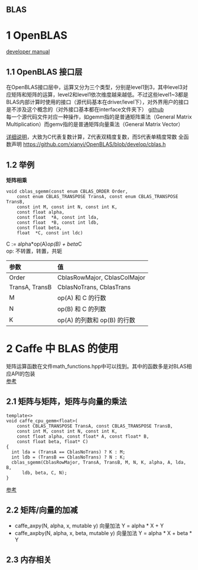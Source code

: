 BLAS
---
# 1 OpenBLAS
[developer manual](https://github.com/xianyi/OpenBLAS/wiki/Developer-manual)

## 1.1 OpenBLAS 接口层
在OpenBLAS接口层中，运算又分为三个类型，分别是level1到3，其中level3对应矩阵和矩阵的运算，level2和level1依次维度越来越低。不过这些level1~3都是BLAS内部计算时使用的接口（源代码基本在driver/level下），对外界用户的接口是不涉及这个概念的（对外接口基本都在interface文件夹下） 
[github](https://github.com/xianyi/OpenBLAS/tree/develop/interface)  
每一个源代码文件对应一种操作，如gemm指的是普通矩阵乘法（General Matrix Multiplication）而gemv指的是普通矩阵向量乘法（General Matrix Vector）

[详细说明](https://www.ibm.com/support/knowledgecenter/SSFHY8_5.3.0/com.ibm.cluster.essl.v5r3.essl100.doc/am5gr_hsgemm.htm)，大致为C代表复数计算，Z代表双精度复数，而S代表单精度常数
全函数声明 https://github.com/xianyi/OpenBLAS/blob/develop/cblas.h  

## 1.2 举例
**矩阵相乘**
```
void cblas_sgemm(const enum CBLAS_ORDER Order,
	const enum CBLAS_TRANSPOSE TransA, const enum CBLAS_TRANSPOSE TransB, 
	const int M, const int N, const int K, 
	const float alpha, 
	const float  *A, const int lda, 
	const float  *B, const int ldb,
	const float beta, 
	float  *C, const int ldc)
```
C := alpha*op(A)*op(B) + beta*C  
op: 不转置，转置，共轭  

参数 | 值
:- | :-
Order          | CblasRowMajor, CblasColMajor
TransA, TransB | CblasNoTrans, CblasTrans
M              | op(A) 和 C 的行数
N              | op(B) 和 C 的列数
K              | op(A) 的列数和 op(B) 的行数


# 2 Caffe 中 BLAS 的使用
矩阵运算函数在文件math_functions.hpp中可以找到。其中的函数多是对BLAS相应API的包装  
[参考](http://blog.csdn.net/seven_first/article/details/47378697)

## 2.1 矩阵与矩阵，矩阵与向量的乘法
```
template<>
void caffe_cpu_gemm<float>(
	const CBLAS_TRANSPOSE TransA, const CBLAS_TRANSPOSE TransB, 
	const int M, const int N, const int K,
    const float alpha, const float* A, const float* B, 
	const float beta, float* C)
{
  int lda = (TransA == CblasNoTrans) ? K : M;
  int ldb = (TransB == CblasNoTrans) ? N : K;
  cblas_sgemm(CblasRowMajor, TransA, TransB, M, N, K, alpha, A, lda, B,
      ldb, beta, C, N);
}
```
[参考](https://xmfbit.github.io/2017/03/08/mathfunctions-in-caffe/)  

## 2.2 矩阵/向量的加减
- caffe_axpy(N, alpha, x, mutable y)        向量加法 Y = alpha * X + Y
- caffe_axpby(N, alpha, x, beta, mutable y) 向量加法 Y = alpha * X + beta * Y

## 2.3 内存相关

